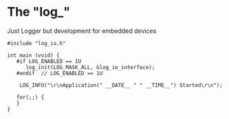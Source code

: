 # The "log_"
Just Logger but development for embedded devices 

```
#include "log_io.h"

int main (void) {
   #if LOG_ENABLED == 1U
      log_init(LOG_MASK_ALL, &log_io_interface);
   #endif  // LOG_ENABLED == 1U
   
    LOG_INFO("\r\nApplication(" __DATE__ " " __TIME__") Started\r\n");
   
   for(;;) {
   }
}
```
